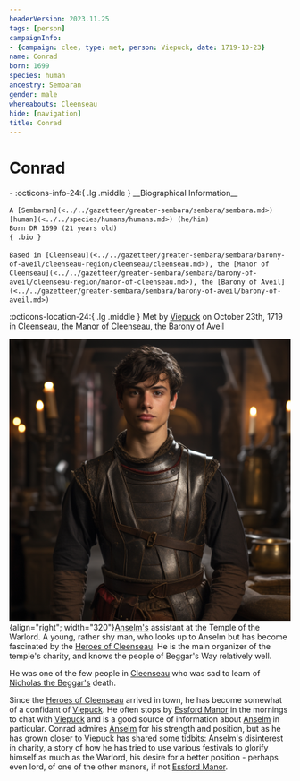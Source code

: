 ```yaml
---
headerVersion: 2023.11.25
tags: [person]
campaignInfo:
- {campaign: clee, type: met, person: Viepuck, date: 1719-10-23}
name: Conrad
born: 1699
species: human
ancestry: Sembaran
gender: male
whereabouts: Cleenseau
hide: [navigation]
title: Conrad
---
```

# Conrad
<div class="grid cards ext-narrow-margin ext-one-column" markdown>
- :octicons-info-24:{ .lg .middle } __Biographical Information__

    A [Sembaran](<../../gazetteer/greater-sembara/sembara/sembara.md>) [human](<../../species/humans/humans.md>) (he/him)  
    Born DR 1699 (21 years old)  
    { .bio }

    Based in [Cleenseau](<../../gazetteer/greater-sembara/sembara/barony-of-aveil/cleenseau-region/cleenseau/cleenseau.md>), the [Manor of Cleenseau](<../../gazetteer/greater-sembara/sembara/barony-of-aveil/cleenseau-region/manor-of-cleenseau.md>), the [Barony of Aveil](<../../gazetteer/greater-sembara/sembara/barony-of-aveil/barony-of-aveil.md>)
</div>



:octicons-location-24:{ .lg .middle } Met by [Viepuck](<../pcs/cleenseau/viepuck.md>) on October 23th, 1719 in [Cleenseau](<../../gazetteer/greater-sembara/sembara/barony-of-aveil/cleenseau-region/cleenseau/cleenseau.md>), the [Manor of Cleenseau](<../../gazetteer/greater-sembara/sembara/barony-of-aveil/cleenseau-region/manor-of-cleenseau.md>), the [Barony of Aveil](<../../gazetteer/greater-sembara/sembara/barony-of-aveil/barony-of-aveil.md>)  


![Conrard Cleenseau](../../assets/conrard-cleenseau.png){align="right"; width="320"}[Anselm's](<./anselm.md>) assistant at the Temple of the Warlord. A young, rather shy man, who looks up to Anselm but has become fascinated by the [Heroes of Cleenseau](<../pcs/cleenseau/heroes-of-cleenseau.md>). He is the main organizer of the temple's charity, and knows the people of Beggar's Way relatively well. 


He was one of the few people in [Cleenseau](<../../gazetteer/greater-sembara/sembara/barony-of-aveil/cleenseau-region/cleenseau/cleenseau.md>) who was sad to learn of [Nicholas the Beggar's](<./nicholas-the-beggar.md>) death.

Since the [Heroes of Cleenseau](<../pcs/cleenseau/heroes-of-cleenseau.md>) arrived in town, he has become somewhat of a confidant of [Viepuck](<../pcs/cleenseau/viepuck.md>). He often stops by [Essford Manor](<../../gazetteer/greater-sembara/sembara/barony-of-aveil/cleenseau-region/cleenseau/essford-manor.md>) in the mornings to chat with [Viepuck](<../pcs/cleenseau/viepuck.md>) and is a good source of information about [Anselm](<./anselm.md>) in particular. Conrad admires [Anselm](<./anselm.md>) for his strength and position, but as he has grown closer to [Viepuck](<../pcs/cleenseau/viepuck.md>) has shared some tidbits: Anselm's disinterest in charity, a story of how he has tried to use various festivals to glorify himself as much as the Warlord, his desire for a better position - perhaps even lord, of one of the other manors, if not [Essford Manor](<../../gazetteer/greater-sembara/sembara/barony-of-aveil/cleenseau-region/cleenseau/essford-manor.md>).


